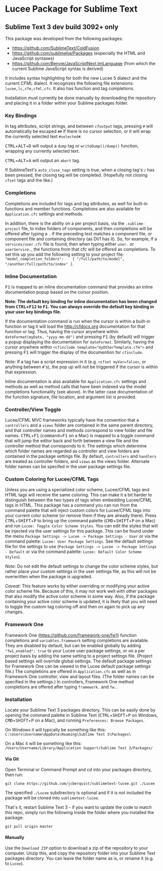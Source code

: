 # Lucee Package for Sublime Text
## Sublime Text 3 dev build 3092+ only

This package was developed from the following packages:

* https://github.com/SublimeText/ColdFusion
* https://github.com/sublimehq/Packages (especially the HTML and JavaScript syntaxes)
* https://github.com/Benvie/JavaScriptNext.tmLanguage (from which the current Sublime JavaScript syntax is derived)

It includes syntax highlighting for both the new Lucee 5 dialect and the current CFML dialect. It recognizes the following file extensions: `lucee,lc,cfm,cfml,cfc`. It also has function and tag completions.

Installation must currently be done manually by downloading the repository and placing it in a folder within your Sublime packages folder.

### Key Bindings

In tag attributes, script strings, and between `cfoutput` tags, pressing `#` will automatically be escaped `##` if there is no cursor selection, or it will wrap the currently selected text `#selected#`.

<kbd>CTRL</kbd>+<kbd>ALT</kbd>+<kbd>D</kbd> will output a `dump` tag or `writeDump()/dump()` function, wrapping any currently selected text.

<kbd>CTRL</kbd>+<kbd>ALT</kbd>+<kbd>A</kbd> will output an `abort` tag.

If SublimeText's `auto_close_tags` setting is true, when a closing tag's `/` has been pressed, the closing tag will be completed. (Hopefully not closing `cfset` tags and the like.)

### Completions

Completions are included for tags and tag attributes, as well for built-in functions and member functions. Completions are also available for `Application.cfc` settings and methods.

In addition, there is the ability on a per project basis, via the `.sublime-project` file, to index folders of components, and then completions will be offered after typing a `.` if the preceding text matches a component file, or component file and containing directory (as DI/1 has it). So, for example, if a `services/user.cfc` file is found, then when typing either `user.` or `userService.`, the functions from that cfc will be offered as completions. To set this up you add the following setting to your project file: `"model_completion_folders":    [ "/full/path/to/model", "/another/full/path/to/index" ]`.

### Inline Documentation

<kbd>F1</kbd> is mapped to an inline documentation command that provides an inline documentation popup based on the cursor position.

**Note: The default key binding for inline documentation has been changed from <kbd>CTRL</kbd>+<kbd>F12</kbd> to <kbd>F1</kbd>. You can always override the default key binding in your user key bindings file.**

If the documentation command is run when the cursor is within a built-in function or tag it will load the http://cfdocs.org documentation for that function or tag. Thus, having the cursor anywhere within `dateFormat(myDate, "yyyy-mm-dd")` and pressing <kbd>F1</kbd> (by default) will trigger a popup displaying the documentation for `dateFormat`. Similarly, having the cursor anywhere within `<cfinclude template="myOtherTemplate.cfm">` and pressing <kbd>F1</kbd> will trigger the display of the documention for `cfinclude`.

*Note:* If a tag has a script expression in it (e.g. `<cfset myVar=false>`, or anything between `#`'s), the pop up will not be triggered if the cursor is within that expression.

Inline documentation is also available for `Application.cfc` settings and methods as well as method calls that have been indexed via the model completions functionality (see above). In the latter case documentation of the function signature, file location, and argument list is provided.

### Controller/View Toggle

Lucee/CFML MVC frameworks typically have the convention that a `controllers` and a `views` folder are contained in the same parent directory, and that controller names and methods correspond to view folder and file names. <kbd>CTRL</kbd>+<kbd>F1</kbd> (<kbd>command</kbd>+<kbd>F1</kbd> on a Mac) is mapped to a toggle command that will jump the editor back and forth between a view file and the controller method that corresponds to it. The settings which determine which folder names are regarded as controller and view folders are contained in the package settings file. By default, `controllers` and `handlers` are treated as controller folders, and `views` as the views folder. Alternate folder names can be specifed in the user package settings file.

### Custom Coloring for Lucee/CFML Tags

Unless you are using a specialized color scheme, Lucee/CFML tags and HTML tags will receive the same coloring. This can make it a bit harder to distinguish between the two types of tags when embedding Lucee/CFML tags in HTML. This package has a command you can run from the command palette that will inject custom colors for Lucee/CFML tags into your current color scheme (or remove them if they are already there). Press <kbd>CTRL</kbd>+<kbd>SHIFT</kbd>+<kbd>P</kbd> to bring up the command palette (<kbd>CMD</kbd>+<kbd>SHIFT</kbd>+<kbd>P</kbd> on a Mac) and run `Lucee: Toggle Color Scheme Styles`. You can edit the styles that will be injected via the user settings for this package. This can be found under the menu `Package Settings -> Lucee -> Package Settings - User` or via the command palette: `Lucee: User Package Settings`. See the default settings file for the settings to use (`Package Settings -> Lucee -> Package Settings - Default` or via the command palette: `Lucee: Default Color Scheme Styles`).

*Note:* Do not edit the default settings to change the color scheme styles, but rather place your custom settings in the user settings file, as this will not be overwritten when the package is upgraded.

*Caveat:* This feature works by either overriding or modifying your active color scheme file. Because of this, it may not work well with other packages that also modify the active color scheme in some way. Also, if the package containing your active color scheme is updated, it is likely that you will need to toggle the custom tag coloring off and then on again to pick up any changes.

### Framework One

Framework One (https://github.com/framework-one/fw1) function completions and `variables.framework` setting completions are available. They are disabled by default, but can be enabled globally by adding `"fw1_enabled": true` to your Lucee user package settings, or on a per project basis by adding the same setting to a project settings file. (Project based settings will override global settings. The default package settings for Framework One can be viewed in the Lucee default package settings file.) The completions are offered in `Application.cfc` as well as in Framework One controller, view and layout files. (The folder names can be specified in the settings.) In controllers, Framework One method completions are offered after typing `framework.` and `fw.`.

### Installation

Locate your Sublime Text 3 packages directory. This can be easily done by opening the command palette in Sublime Text (<kbd>CTRL</kbd>+<kbd>SHIFT</kbd>+<kbd>P</kbd> on Windows, <kbd>CMD</kbd>+<kbd>SHIFT</kbd>+<kbd>P</kbd> on a Mac), and running `Preferences: Browse Packages`.

On Windows it will typically be something like this:
`C:\Users\Username\AppData\Roaming\Sublime Text 3\Packages\`

On a Mac it will be something like this:
`/Users/Username/Library/Application Support/Sublime Text 3/Packages/`

#### Via Git

Open Terminal or Command Prompt and cd into your packages directory, then run:

    git clone https://github.com/jcberquist/sublimetext-lucee.git ./Lucee

The specified `./Lucee` subdirectory is optional and if it is not included the package will be cloned into `sublimetext-lucee`.

That's it, restart Sublime Text 3 - if you want to update the code to match this repo, simply run the following inside the folder where you installed the package:

    git pull origin master

#### Manually

Use the `Download ZIP` option to download a zip of the repository to your computer. Unzip this, and copy the repository folder into your Sublime Text packages directory. You can leave the folder name as is, or rename it (e.g. to `Lucee`).